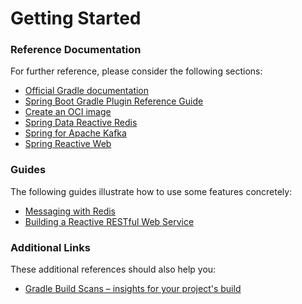 # Getting Started

### Reference Documentation
For further reference, please consider the following sections:

* [Official Gradle documentation](https://docs.gradle.org)
* [Spring Boot Gradle Plugin Reference Guide](https://docs.spring.io/spring-boot/3.5.0/gradle-plugin)
* [Create an OCI image](https://docs.spring.io/spring-boot/3.5.0/gradle-plugin/packaging-oci-image.html)
* [Spring Data Reactive Redis](https://docs.spring.io/spring-boot/3.5.0/reference/data/nosql.html#data.nosql.redis)
* [Spring for Apache Kafka](https://docs.spring.io/spring-boot/3.5.0/reference/messaging/kafka.html)
* [Spring Reactive Web](https://docs.spring.io/spring-boot/3.5.0/reference/web/reactive.html)

### Guides
The following guides illustrate how to use some features concretely:

* [Messaging with Redis](https://spring.io/guides/gs/messaging-redis/)
* [Building a Reactive RESTful Web Service](https://spring.io/guides/gs/reactive-rest-service/)

### Additional Links
These additional references should also help you:

* [Gradle Build Scans – insights for your project's build](https://scans.gradle.com#gradle)

